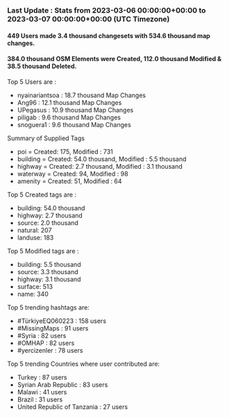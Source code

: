 ### Last Update : Stats from 2023-03-06 00:00:00+00:00 to 2023-03-07 00:00:00+00:00 (UTC Timezone)

#### 449 Users made 3.4 thousand changesets with 534.6 thousand map changes.
#### 384.0 thousand OSM Elements were Created, 112.0 thousand Modified & 38.5 thousand Deleted.

Top 5 Users are : 
- nyainariantsoa : 18.7 thousand Map Changes
- Ang96 : 12.1 thousand Map Changes
- UPegasus : 10.9 thousand Map Changes
- piligab : 9.6 thousand Map Changes
- snoguera1 : 9.6 thousand Map Changes

Summary of Supplied Tags
- poi = Created: 175, Modified : 731
- building = Created: 54.0 thousand, Modified : 5.5 thousand
- highway = Created: 2.7 thousand, Modified : 3.1 thousand
- waterway = Created: 94, Modified : 98
- amenity = Created: 51, Modified : 64


Top 5 Created tags are :
- building: 54.0 thousand
- highway: 2.7 thousand
- source: 2.0 thousand
- natural: 207
- landuse: 183


Top 5 Modified tags are :
- building: 5.5 thousand
- source: 3.3 thousand
- highway: 3.1 thousand
- surface: 513
- name: 340


Top 5 trending hashtags are:
- #TürkiyeEQ060223 : 158 users
- #MissingMaps : 91 users
- #Syria : 82 users
- #OMHAP : 82 users
- #yercizenler : 78 users


Top 5 trending Countries where user contributed are:
- Turkey : 87 users
- Syrian Arab Republic : 83 users
- Malawi : 41 users
- Brazil : 31 users
- United Republic of Tanzania : 27 users

